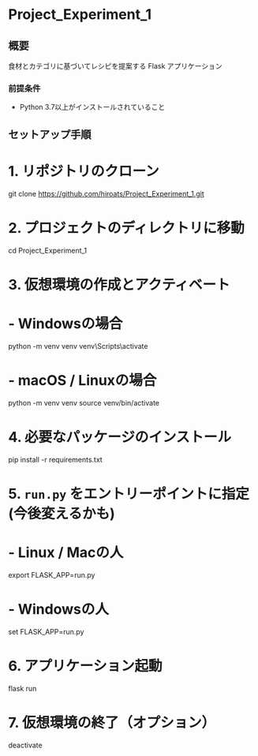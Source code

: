 # Project_Experiment_1

## 概要

食材とカテゴリに基づいてレシピを提案する Flask アプリケーション

### 前提条件

- Python 3.7以上がインストールされていること

## セットアップ手順

# 1. リポジトリのクローン
git clone https://github.com/hiroats/Project_Experiment_1.git

# 2. プロジェクトのディレクトリに移動
cd Project_Experiment_1

# 3. 仮想環境の作成とアクティベート

# - Windowsの場合
python -m venv venv
venv\Scripts\activate

# - macOS / Linuxの場合
python -m venv venv
source venv/bin/activate

# 4. 必要なパッケージのインストール
pip install -r requirements.txt


# 5. `run.py` をエントリーポイントに指定　(今後変えるかも)

# - Linux / Macの人
export FLASK_APP=run.py

# - Windowsの人
set FLASK_APP=run.py

# 6. アプリケーション起動
flask run

# 7. 仮想環境の終了（オプション）
deactivate

